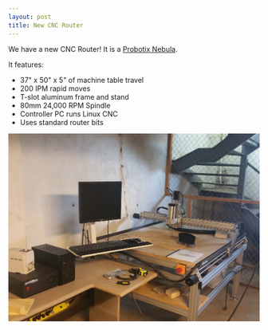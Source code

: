 ```yaml
---
layout: post
title: New CNC Router
---
```


We have a new CNC Router! It is a [Probotix Nebula](http://www.probotix.com/CNC-ROUTERS/NEBULA-CNC-ROUTER).

It features:

* 37" x 50" x 5" of machine table travel
* 200 IPM rapid moves
* T-slot aluminum frame and stand
* 80mm 24,000 RPM Spindle
* Controller PC runs Linux CNC
* Uses standard router bits

![CNC Router](/img/2016/7/18/cnc_router1.jpg)
